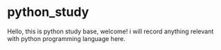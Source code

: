 # python_study
Hello, this is python study base, welcome! i will record anything relevant with python programming language here.

